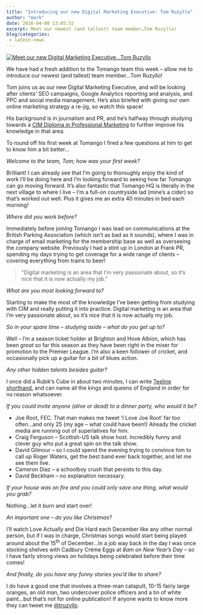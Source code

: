 ```yaml
---
title: "Introducing our new Digital Marketing Executive: Tom Ruzyllo"
author: "mark"
date: 2016-04-08 13:05:52
excerpt: Meet our newest (and tallest) team member…Tom Ruzyllo!
blog/categories: 
 - latest-news
---
```


[![](images/blog/tom-ruzyllo.jpg "Meet our new Digital Marketing Executive...Tom Ruzyllo")](images/blog/tom-ruzyllo.jpg)

We have had a fresh addition to the Tomango team this week – allow me to introduce our newest (and tallest) team member…Tom Ruzyllo!

Tom joins us as our new Digital Marketing Executive, and will be looking after clients’ SEO campaigns, Google Analytics reporting and analysis, and PPC and social media management. He’s also briefed with giving our own online marketing strategy a re-jig, so watch this space!

His background is in journalism and PR, and he’s halfway through studying towards a [CIM Diploma in Professional Marketing](http://www.cim.co.uk/learning/qualifications/diploma-in-professional-marketing/) to further improve his knowledge in that area.

To round off his first week at Tomango I fired a few questions at him to get to know him a bit better…

*Welcome to the team, Tom; how was your first week?*

Brilliant! I can already see that I’m going to thoroughly enjoy the kind of work I’ll be doing here and I’m looking forward to seeing how far Tomango can go moving forward. It’s also fantastic that Tomango HQ is literally in the next village to where I live – I’m a full-on countryside lad (mine’s a cider) so that’s worked out well. Plus it gives me an extra 40 minutes in bed each morning!

*Where did you work before?*

Immediately before joining Tomango I was lead on communications at the British Parking Association (which isn’t as bad as it sounds), where I was in charge of email marketing for the membership base as well as overseeing the company website. Previously I had a stint up in London at Frank PR, spending my days trying to get coverage for a wide range of clients – covering everything from trains to beer!

> "Digital marketing is an area that I’m very passionate about, so it’s nice that it is now actually my job."

*What are you most looking forward to?*

Starting to make the most of the knowledge I’ve been getting from studying with CIM and really putting it into practice. Digital marketing is an area that I’m very passionate about, so it’s nice that it is now actually my job.

*So in your spare time – studying aside – what do you get up to?*

Well – I’m a season ticket holder at Brighton and Hove Albion, which has been *great* so far this season as they have been right in the mixer for promotion to the Premier League. I’m also a keen follower of cricket, and occasionally pick up a guitar for a bit of blues action.

*Any other hidden talents besides guitar?*

I once did a Rubik’s Cube in about two minutes, I can write [Teeline shorthand](https://en.wikipedia.org/wiki/Teeline_Shorthand), and can name all the kings and queens of England in order for no reason whatsoever.

*If you could invite anyone (alive or dead) to a dinner party, who would it be?*

- Joe Root, FEC. That man makes me tweet ‘I Love Joe Root’ far too often…and only 25 (my age – what could have been!) Already the cricket media are running out of superlatives for him.
- Craig Ferguson – Scottish-US talk show host. Incredibly funny and clever guy who put a great spin on the talk show.
- David Gilmour – so I could spend the evening trying to convince him to call up Roger Waters, get the best band ever back together, and let me see them live.
- Cameron Diaz – a schoolboy crush that persists to this day.
- David Beckham – no explanation necessary.


*If your house was on fire and you could only save one thing, what would you grab?*

Nothing…let it burn and start over!

*An important one – do you like Christmas?*

I’ll watch Love Actually and Die Hard each December like any other normal person, but if I was in charge, Christmas songs would start being played around about the 15<sup>th</sup> of December…In a job way back in the day I was once stocking shelves with Cadbury Crème Eggs at *8am on New Year’s Day* – so I have fairly strong views on holidays being celebrated before their time comes!

*And finally, do you have any funny stories you’d like to share?*

I do have a good one that involves a three-man catapult, 10-15 fairly large oranges, an old man, two undercover police officers and a tin of white paint…but that’s not for online publication! If anyone wants to know more they can tweet me [@truzyllo](https://twitter.com/truzyllo).


